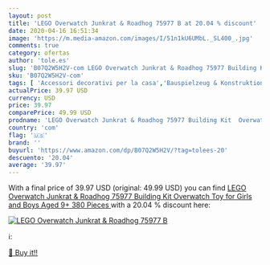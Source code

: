 ```yaml
---
layout: post
title: 'LEGO Overwatch Junkrat & Roadhog 75977 B at 20.04 % discount'
date: 2020-04-16 16:51:34
image: 'https://m.media-amazon.com/images/I/51n1kU6UMbL._SL400_.jpg'
comments: true
category: ofertas
author: 'tole.es'
slug: 'B07Q2W5H2V-com LEGO Overwatch Junkrat & Roadhog 75977 Building Kit...'
sku: 'B07Q2W5H2V-com'
tags: [ 'Accessori decorativi per la casa','Bauspielzeug & Konstruktionsspielzeug','Building & Construction Toys','Casa e cucina','Coffrets de figurines pour enfants','Costruzioni','Decorazioni per interni','Figurines pour enfants','Frontoni','Giochi e giocattoli','Hobbies','Jeux de construction','Jeux et Jouets','Jeux et jouets','Jeux et jouets électroniques','Juegos de construcción para niños','Juguetes','Juguetes y juegos','Model Building','Model Building Kits','Motor Vehicle Model Building Kits','Robots électroniques pour enfants','Spielzeug','Toy Types','Toys & Games','Toys Store','lego', ]
actualPrice: 39.97 USD
currency: USD
price: 39.97
comparePrice: 49.99 USD
prodname: 'LEGO Overwatch Junkrat & Roadhog 75977 Building Kit  Overwatch Toy for Girls and Boys Aged 9+  380 Pieces '
country: 'com'
flag: '🇺🇸'
brand: ''
buyurl: 'https://www.amazon.com/dp/B07Q2W5H2V/?tag=tolees-20'
descuento: '20.04'
average: '39.97'
---
```


With a final price of 39.97 USD (original: 49.99 USD) you can find [LEGO Overwatch Junkrat & Roadhog 75977 Building Kit  Overwatch Toy for Girls and Boys Aged 9+  380 Pieces ](https://www.amazon.com/dp/B07Q2W5H2V/?tag=tolees-20) with a  20.04 % discount here:

[![LEGO Overwatch Junkrat & Roadhog 75977 B](https://m.media-amazon.com/images/I/51n1kU6UMbL._SL400_.jpg)](https://www.amazon.com/dp/B07Q2W5H2V/?tag=tolees-20)

ℹ️:


[🛒 Buy it!!](https://www.amazon.com/dp/B07Q2W5H2V/?tag=tolees-20)
